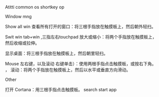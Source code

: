 Atitti common os shortkey op 

Window mng

Show all win
查看所有打开的窗口：将三根手指放在触摸板上，然后朝外轻扫。

Swit win tab+win ,三指左右touchpad
放大或缩小：将两个手指放在触摸板上，然后收缩或拉伸。



显示桌面：将三根手指放在触摸板上，然后朝里轻扫。


Mouse
左右键，以及滚动
右键单击）：使用两根手指点击触摸板，或按右下角。
，
滚动：将两个手指放在触摸板上，然后以水平或垂直方向滑动。



Other

打开 Cortana：用三根手指点击触摸板。 search start app





